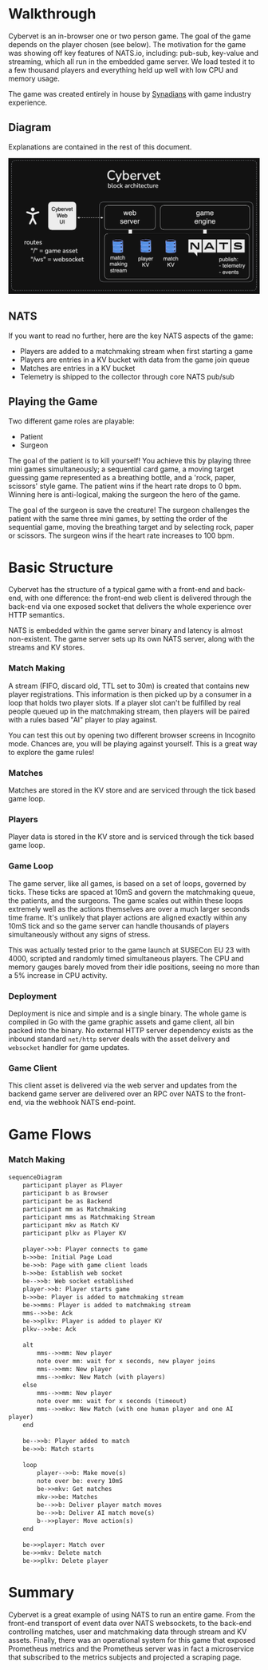 # Walkthrough

Cybervet is an in-browser one or two person game. The goal of the game depends on the player chosen (see below). The motivation for the game was showing off key features of NATS.io, including: pub-sub, key-value and streaming, which all run in the embedded game server. We load tested it to a few thousand players and everything held up well with low CPU and memory usage.

The game was created entirely in house by [Synadians](https://www.synadia.com/) with game industry experience.

## Diagram

Explanations are contained in the rest of this document.

![Block Diagram](cybervet_block.png)

## NATS

If you want to read no further, here are the key NATS aspects of the game:

- Players are added to a matchmaking stream when first starting a game
- Players are entries in a KV bucket with data from the game join queue
- Matches are entries in a KV bucket
- Telemetry is shipped to the collector through core NATS pub/sub

## Playing the Game

Two different game roles are playable:

- Patient
- Surgeon

The goal of the patient is to kill yourself! You achieve this by playing three mini games simultaneously; a sequential card game, a moving target guessing game represented as a breathing bottle, and a 'rock, paper, scissors' style game. The patient wins if the heart rate drops to 0 bpm. Winning here is anti-logical, making the surgeon the hero of the game.

The goal of the surgeon is save the creature! The surgeon challenges the patient with the same three mini games, by setting the order of the sequential game, moving the breathing target and by selecting rock, paper or scissors. The surgeon wins if the heart rate increases to 100 bpm.

# Basic Structure

Cybervet has the structure of a typical game with a front-end and back-end, with one difference: the front-end web client is delivered through the back-end via one exposed socket that delivers the whole experience over HTTP semantics.

NATS is embedded within the game server binary and latency is almost non-existent. The game server sets up its own NATS server, along with the streams and KV stores.

### Match Making

A stream (FIFO, discard old, TTL set to 30m) is created that contains new player registrations. This information is then picked up by a consumer in a loop that holds two player slots. If a player slot can't be fulfilled by real people queued up in the matchmaking stream, then players will be paired with a rules based "AI" player to play against.

You can test this out by opening two different browser screens in Incognito mode. Chances are, you will be playing against yourself. This is a great way to explore the game rules!

### Matches

Matches are stored in the KV store and are serviced through the tick based game loop.

### Players

Player data is stored in the KV store and is serviced through the tick based game loop.

### Game Loop

The game server, like all games, is based on a set of loops, governed by ticks. These ticks are spaced at 10mS and govern the matchmaking queue, the patients, and the surgeons. The game scales out within these loops extremely well as the actions themselves are over a much larger seconds time frame. It's unlikely that player actions are aligned exactly within any 10mS tick and so the game server can handle thousands of players simultaneously without any signs of stress.

This was actually tested prior to the game launch at SUSECon EU 23 with 4000, scripted and randomly timed simultaneous players. The CPU and memory gauges barely moved from their idle positions, seeing no more than a 5% increase in CPU activity.

### Deployment

Deployment is nice and simple and is a single binary. The whole game is compiled in Go with the game graphic assets and game client, all bin packed into the binary. No external HTTP server dependency exists as the inbound standard `net/http` server deals with the asset delivery and `websocket` handler for game updates.

### Game Client

This client asset is delivered via the web server and updates from the backend game server are delivered over an RPC over NATS to the front-end, via the webhook NATS end-point.

# Game Flows

### Match Making

```mermaid
sequenceDiagram
    participant player as Player
    participant b as Browser
    participant be as Backend
    participant mm as Matchmaking
    participant mms as Matchmaking Stream
    participant mkv as Match KV
    participant plkv as Player KV

    player->>b: Player connects to game
    b->>be: Initial Page Load
    be->>b: Page with game client loads
    b->>be: Establish web socket
    be-->>b: Web socket established
    player->>b: Player starts game
    b->>be: Player is added to matchmaking stream
    be->>mms: Player is added to matchmaking stream
    mms-->>be: Ack
    be->>plkv: Player is added to player KV
    plkv-->>be: Ack
    
    alt
        mms-->>mm: New player
        note over mm: wait for x seconds, new player joins
        mms-->>mm: New player
        mms-->>mkv: New Match (with players)
    else
        mms-->>mm: New player
        note over mm: wait for x seconds (timeout)
        mms-->>mkv: New Match (with one human player and one AI player)
    end

    be-->>b: Player added to match
    be->>b: Match starts    

    loop
        player-->>b: Make move(s)
        note over be: every 10mS
        be->>mkv: Get matches
        mkv->>be: Matches
        be-->>b: Deliver player match moves
        be-->>b: Deliver AI match move(s)
        b-->>player: Move action(s)
    end

    be->>player: Match over
    be->>mkv: Delete match
    be->>plkv: Delete player
```

# Summary

Cybervet is a great example of using NATS to run an entire game. From the front-end transport of event data over NATS websockets, to the back-end controlling matches, user and matchmaking data through stream and KV assets. Finally, there was an operational system for this game that exposed Prometheus metrics and the Prometheus server was in fact a microservice that subscribed to the metrics subjects and projected a scraping page.
